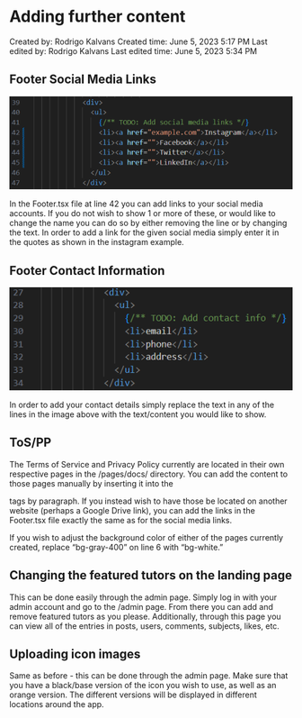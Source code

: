 # Adding further content

Created by: Rodrigo Kalvans
Created time: June 5, 2023 5:17 PM
Last edited by: Rodrigo Kalvans
Last edited time: June 5, 2023 5:34 PM

## Footer Social Media Links

![Untitled](adding-content/Untitled.png)

In the Footer.tsx file at line 42 you can add links to your social media accounts. If you do not wish to show 1 or more of these, or would like to change the name you can do so by either removing the line or by changing the text. In order to add a link for the given social media simply enter it in the quotes as shown in the instagram example.

## Footer Contact Information

![Untitled](adding-content/Untitled1.png)

In order to add your contact details simply replace the text in any of the lines in the image above with the text/content you would like to show.

## ToS/PP

The Terms of Service and Privacy Policy currently are located in their own respective pages in the /pages/docs/ directory. You can add the content to those pages manually by inserting it into the <p> tags by paragraph. If you instead wish to have those be located on another website (perhaps a Google Drive link), you can add the links in the Footer.tsx file exactly the same as for the social media links.

If you wish to adjust the background color of either of the pages currently created, replace “bg-gray-400” on line 6 with “bg-white.”

## Changing the featured tutors on the landing page

This can be done easily through the admin page. Simply log in with your admin account and go to the /admin page. From there you can add and remove featured tutors as you please. Additionally, through this page you can view all of the entries in posts, users, comments, subjects, likes, etc.

## Uploading icon images

Same as before - this can be done through the admin page. Make sure that you have a black/base version of the icon you wish to use, as well as an orange version. The different versions will be displayed in different locations around the app.
